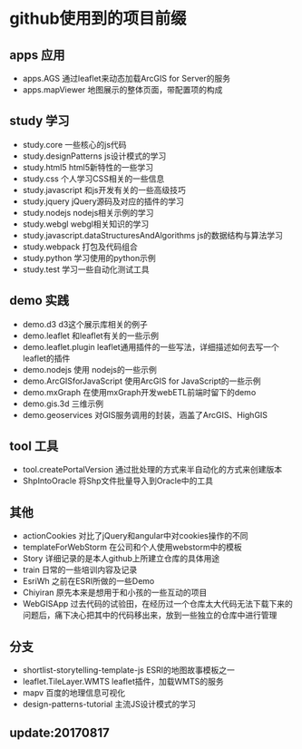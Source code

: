# github使用到的项目前缀

## apps 应用
* apps.AGS 通过leaflet来动态加载ArcGIS for Server的服务
* apps.mapViewer 地图展示的整体页面，带配置项的构成


## study 学习
* study.core 一些核心的js代码
* study.designPatterns js设计模式的学习
* study.html5 html5新特性的一些学习
* study.css 个人学习CSS相关的一些信息
* study.javascript 和js开发有关的一些高级技巧
* study.jquery jQuery源码及对应的插件的学习
* study.nodejs nodejs相关示例的学习
* study.webgl webgl相关知识的学习
* study.javascript.dataStructuresAndAlgorithms js的数据结构与算法学习
* study.webpack 打包及代码组合
* study.python 学习使用的python示例
* study.test 学习一些自动化测试工具

## demo 实践 
* demo.d3 d3这个展示库相关的例子
* demo.leaflet 和leaflet有关的一些示例
* demo.leaflet.plugin leaflet通用插件的一些写法，详细描述如何去写一个leaflet的插件
* demo.nodejs 使用 nodejs的一些示例
* demo.ArcGISforJavaScript 使用ArcGIS for JavaScript的一些示例
* demo.mxGraph 在使用mxGraph开发webETL前端时留下的demo
* demo.gis.3d 三维示例
* demo.geoservices 对GIS服务调用的封装，涵盖了ArcGIS、HighGIS

## tool 工具
* tool.createPortalVersion 通过批处理的方式来半自动化的方式来创建版本
* ShpIntoOracle 将Shp文件批量导入到Oracle中的工具

## 其他
* actionCookies 对比了jQuery和angular中对cookies操作的不同
* templateForWebStorm 在公司和个人使用webstorm中的模板
* Story 详细记录的是本人github上所建立仓库的具体用途
* train 日常的一些培训内容及记录
* EsriWh 之前在ESRI所做的一些Demo
* Chiyiran 原先本来是想用于和小孩的一些互动的项目
* WebGISApp 过去代码的试验田，在经历过一个仓库太大代码无法下载下来的问题后，痛下决心把其中的代码移出来，放到一些独立的仓库中进行管理


## 分支
* shortlist-storytelling-template-js ESRI的地图故事模板之一
* leaflet.TileLayer.WMTS leaflet插件，加载WMTS的服务
* mapv 百度的地理信息可视化
* design-patterns-tutorial 主流JS设计模式的学习

## update:20170817